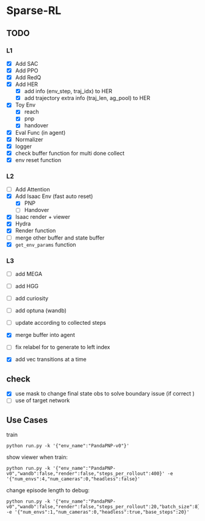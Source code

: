 # Sparse-RL

## TODO

### L1

- [x] Add SAC
- [x] Add PPO
- [x] Add RedQ
- [x] Add HER
  - [x] add info (env_step, traj_idx) to HER
  - [x] add trajectory extra info (traj_len, ag_pool) to HER
- [x] Toy Env
  - [x] reach
  - [x] pnp
  - [x] handover
- [x] Eval Func (in agent)
- [x] Normalizer
- [x] logger
- [x] check buffer function for multi done collect
- [x] env reset function 

### L2

- [ ] Add Attention
- [x] Add Isaac Env (fast auto reset)
  - [x] PNP
  - [ ] Handover
- [x] Isaac render + viewer
- [x] Hydra
- [x] Render function
- [ ] merge other buffer and state buffer
- [x]  `get_env_params` function

### L3

- [ ] add MEGA
- [ ] add HGG
- [ ] add curiosity
- [ ] add optuna (wandb)
- [ ] update according to collected steps
- [x] merge buffer into agent
- [ ] fix relabel for to generate to left index
- [x] add vec transitions at a time


## check

- [x] use mask to change final state obs to solve boundary issue (if correct )
- [ ] use of target network

## Use Cases

train

```
python run.py -k '{"env_name":"PandaPNP-v0"}'
``` 

show viewer when train:

```
python run.py -k '{"env_name":"PandaPNP-v0","wandb":false,"render":false,"steps_per_rollout":400}' -e '{"num_envs":4,"num_cameras":0,"headless":false}'
```

change episode length to debug:

```
python run.py -k '{"env_name":"PandaPNP-v0","wandb":false,"render":false,"steps_per_rollout":20,"batch_size":8}' -e '{"num_envs":1,"num_cameras":0,"headless":true,"base_steps":20}'
```